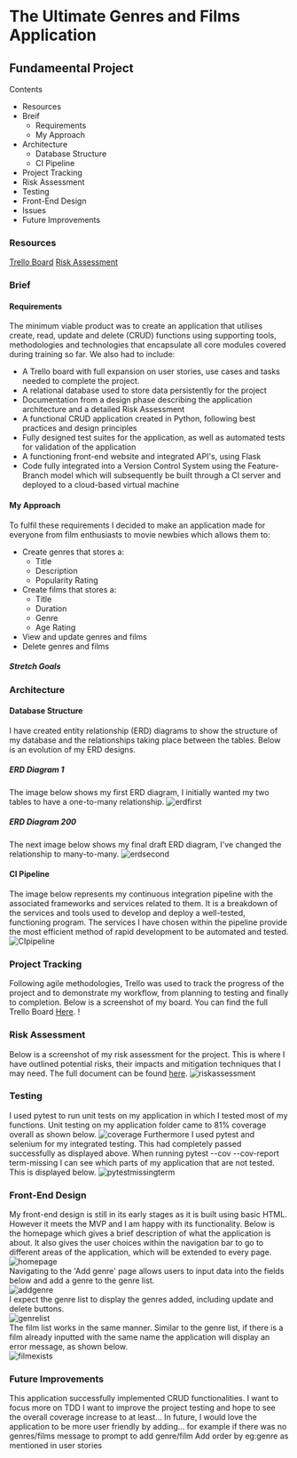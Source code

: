 # The Ultimate Genres and Films Application
## Fundameental Project

Contents
* Resources
* Breif
  * Requirements
  * My Approach
* Architecture
  * Database Structure
  * CI Pipeline
* Project Tracking
* Risk Assessment
* Testing
* Front-End Design
* Issues
* Future Improvements


### Resources
[Trello Board](https://trello.com/b/dubA6cfY/my-project)
[Risk Assessment](https://docs.google.com/spreadsheets/d/1RD_fca3jRA9D0HOCS2oe6eftotsjKILWXCJ5MKXBjcs/edit?usp=sharing)

### Brief

#### Requirements
The minimum viable product was to create an application that utilises create, read, update and delete (CRUD) functions using supporting tools,
methodologies and technologies that encapsulate all core modules covered during training so far. We also had to include:
* A Trello board with full expansion
on user stories, use cases and tasks needed to complete the project.
* A relational database used to store data persistently for the
project
* Documentation from a design phase describing the application architecture
and a detailed Risk Assessment
* A functional CRUD application created in Python, following best
practices and design principles
* Fully designed test suites for the application, as
well as automated tests for validation of the application
* A functioning front-end website and integrated API's, using Flask
* Code fully integrated into a Version Control System using the
Feature-Branch model which will subsequently be built through a CI
server and deployed to a cloud-based virtual machine

#### My Approach
To fulfil these requirements I decided to make an application made for everyone from film enthusiasts to movie newbies which allows them to:
* Create genres that stores a:
  * Title
  * Description
  * Popularity Rating
* Create films that stores a:
  * Title
  * Duration
  * Genre
  * Age Rating
* View and update genres and films
* Delete genres and films

##### Stretch Goals

### Architecture

#### Database Structure
I have created entity relationship (ERD) diagrams to show the structure of my database and the relationships taking place between the tables. Below is an evolution of my ERD designs.
##### ERD Diagram 1
The image below shows my first ERD diagram, I initially wanted my two tables to have a one-to-many relationship.
![erdfirst](https://github.com/kirankalsi/fundamental_project/blob/main/images/Films-db-Draft1.png)
##### ERD Diagram 200
The next image below shows my final draft ERD diagram, I've changed the relationship to many-to-many.
![erdsecond](https://github.com/kirankalsi/fundamental_project/blob/main/images/Films-db-Draft2.png)
#### CI Pipeline
The image below represents my continuous integration pipeline with the associated frameworks and services related to them. It is a breakdown of the services and tools used to develop and deploy a well-tested, functioning program. The services I have chosen within the pipeline provide the most efficient method of rapid development to be automated and tested.
![CIpipeline](https://github.com/kirankalsi/fundamental_project/blob/main/images/CIpipeline.PNG)

### Project Tracking
Following agile methodologies, Trello was used to track the progress of the project and to demonstrate my workflow, from planning to testing and finally to completion. Below is a screenshot of my board.
You can find the full Trello Board [Here](https://trello.com/b/dubA6cfY/my-project).
!

### Risk Assessment
Below is a screenshot of my risk assessment for the project. This is where I have outlined potential risks, their impacts and mitigation techniques that I may need.
The full document can be found [here](https://docs.google.com/spreadsheets/d/1RD_fca3jRA9D0HOCS2oe6eftotsjKILWXCJ5MKXBjcs/edit?usp=sharing).
![riskassessment](https://github.com/kirankalsi/fundamental_project/blob/main/images/risk_assessment_ss.PNG)

### Testing
I used pytest to run unit tests on my application in which I tested most of my functions.
Unit testing on my application folder came to 81% coverage overall as shown below.
![coverage](https://github.com/kirankalsi/fundamental_project/blob/main/images/coverage.PNG)
Furthermore I used pytest and selenium for my integrated testing. This had completely passed successfully as displayed above. When running pytest --cov --cov-report term-missing I can see which parts of my application that are not tested. This is displayed below.
![pytestmissingterm](https://github.com/kirankalsi/fundamental_project/blob/main/images/pytest.PNG)

### Front-End Design
My front-end design is still in its early stages as it is built using basic HTML. However it meets the MVP
and I am happy with its functionality. Below is the homepage which gives a brief description of what the application is about.
It also gives the user choices within the navigation bar to go to different areas of the application, which will be extended to every page.  
![homepage](https://github.com/kirankalsi/fundamental_project/blob/main/images/homepage.PNG)  
Navigating to the 'Add genre' page allows users to input data into the fields below and add a genre to the genre list.  
![addgenre](https://github.com/kirankalsi/fundamental_project/blob/main/images/addgenre.PNG)  
I expect the genre list to display the genres added, including update and delete buttons.  
![genrelist](https://github.com/kirankalsi/fundamental_project/blob/main/images/genrelist.PNG)  
The film list works in the same manner. Similar to the genre list, if there is a film already inputted with the same name the application will display an error message, as shown below.  
![filmexists](https://github.com/kirankalsi/fundamental_project/blob/main/images/filmexists.PNG)  

### Future Improvements
This application successfully implemented CRUD functionalities. I want to focus more
on TDD
I want to improve the project testing and hope to see the overall coverage increase to at least...
In future, I would love the application to be more user friendly by adding... for example if there was no genres/films
message to prompt to add genre/film
Add order by eg:genre as mentioned in user stories

